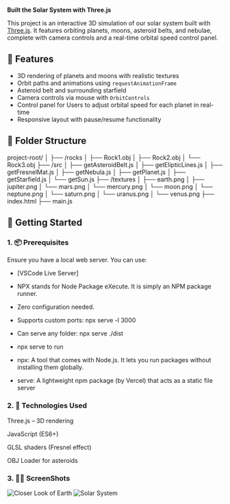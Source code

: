 **Built the Solar System with Three.js**

This project is an interactive 3D simulation of our solar system built with [Three.js](https://threejs.org/). It features orbiting planets, moons, asteroid belts, and nebulae, complete with camera controls and a real-time orbital speed control panel.

## 🧭 Features

- 3D rendering of planets and moons with realistic textures
- Orbit paths and animations using `requestAnimationFrame`
- Asteroid belt and surrounding starfield
- Camera controls via mouse with `OrbitControls`
- Control panel for Users to adjust orbital speed for each planet in real-time
- Responsive layout with pause/resume functionality

## 📁 Folder Structure

project-root/
│
├── /rocks
│ ├── Rock1.obj
│ ├── Rock2.obj
│ └── Rock3.obj
├── /src
│ ├── getAsteroidBelt.js
│ ├── getElipticLines.js
│ ├── getFresnelMat.js
│ ├── getNebula.js
│ ├── getPlanet.js
│ ├── getStarfield.js
│ └── getSun.js
├── /textures
│ ├── earth.png
│ ├── jupiter.png
│ └── mars.png
│ └── mercury.png
│ └── moon.png
│ └── neptune.png
│ └── saturn.png
│ └── uranus.png
│ └── venus.png
├── index.html
├── main.js

## 🚀 Getting Started

### 1. 📦 Prerequisites

Ensure you have a local web server. You can use:

- [VSCode Live Server]
- NPX stands for Node Package eXecute. It is simply an NPM package runner.
- Zero configuration needed.
- Supports custom ports: npx serve -l 3000
- Can serve any folder: npx serve ./dist

- npx serve to run
- npx: A tool that comes with Node.js. It lets you run packages without installing them globally.
- serve: A lightweight npm package (by Vercel) that acts as a static file server

### 2. 🧠 Technologies Used
Three.js – 3D rendering

JavaScript (ES6+)

GLSL shaders (Fresnel effect)

OBJ Loader for asteroids

### 3. 🐱‍🏍 ScreenShots
![Closer Look of Earth](https://github.com/user-attachments/assets/2806aa3e-e42a-4baa-a77e-ef8e08b8c7f1)
![Solar System](https://github.com/user-attachments/assets/42c2aa1f-9158-45a3-ba6f-3c6c1d0b7d43)

